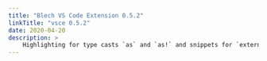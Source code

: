 ```yaml
---
title: "Blech VS Code Extension 0.5.2"
linkTitle: "vsce 0.5.2"
date: 2020-04-20
description: >
    Highlighting for type casts `as` and `as!` and snippets for `extern` declarations
---
```


